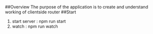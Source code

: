 ##Overview
The purpose of the application is to create and understand working of clientside router
##Start

1. start server : npm run start
2. watch : npm run watch